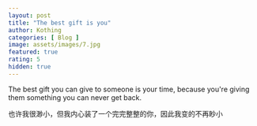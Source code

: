```yaml
---
layout: post
title: "The best gift is you"
author: Kothing
categories: [ Blog ]
image: assets/images/7.jpg
featured: true
rating: 5
hidden: true
---
```


The best gift you can give to someone is your time, because you're giving them something you can never get back.

也许我很渺小，但我内心装了一个完完整整的你，因此我变的不再眇小

